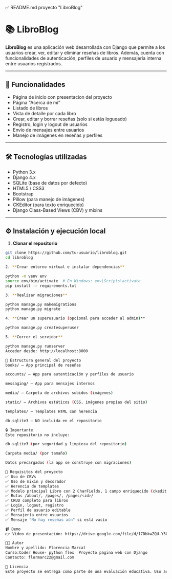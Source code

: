 ✅ README.md proyecto "LibroBlog"

# 📚 LibroBlog

**LibroBlog** es una aplicación web desarrollada con Django que permite a los usuarios crear, ver, editar y eliminar reseñas de libros. Además, cuenta con funcionalidades de autenticación, perfiles de usuario y mensajería interna entre usuarios registrados.

---

## 🚀 Funcionalidades

- Página de inicio con presentacion del proyecto
- Página "Acerca de mí"
- Listado de libros
- Vista de detalle por cada libro
- Crear, editar y borrar reseñas (solo si estás logueado)
- Registro, login y logout de usuarios
- Envío de mensajes entre usuarios
- Manejo de imágenes en reseñas y perfiles

---

## 🛠 Tecnologías utilizadas

- Python 3.x
- Django 4.x
- SQLite (base de datos por defecto)
- HTML5 / CSS3
- Bootstrap
- Pillow (para manejo de imágenes)
- CKEditor (para texto enriquecido)
- Django Class-Based Views (CBV) y mixins

---

## ⚙️ Instalación y ejecución local

1. **Clonar el repositorio**
```bash
git clone https://github.com/tu-usuario/libroblog.git
cd libroblog

2. **Crear entorno virtual e instalar dependencias**

python -m venv env
source env/bin/activate  # En Windows: env\Scripts\activate
pip install -r requirements.txt

3. **Realizar migraciones**

python manage.py makemigrations
python manage.py migrate

4. **Crear un superusuario (opcional para acceder al admin)**

python manage.py createsuperuser

5. **Correr el servidor**

python manage.py runserver
Acceder desde: http://localhost:8000

📁 Estructura general del proyecto
books/ – App principal de reseñas

accounts/ – App para autenticación y perfiles de usuario

messaging/ – App para mensajes internos

media/ – Carpeta de archivos subidos (imágenes)

static/ – Archivos estáticos (CSS, imágenes propias del sitio)

templates/ – Templates HTML con herencia

db.sqlite3 – NO incluida en el repositorio

🔒 Importante
Este repositorio no incluye:

db.sqlite3 (por seguridad y limpieza del repositorio)

Carpeta media/ (por tamaño)

Datos precargados (la app se construye con migraciones)

🧾 Requisitos del proyecto
✅ Uso de CBVs
✅ Uso de mixin y decorador
✅ Herencia de templates
✅ Modelo principal Libro con 2 CharFields, 1 campo enriquecido (ckeditor), 1 imagen, 1 fecha
✅ Rutas /about/, /pages/, /pages/<id>/
✅ CRUD completo para libros
✅ Login, logout, registro
✅ Perfil de usuario editable
✅ Mensajería entre usuarios
✅ Mensaje "No hay reseñas aún" si está vacío

📹 Demo
👉 Video de presentación: https://drive.google.com/file/d/17DbkwZQU-Y5QojjllHvXLRTtbM4Ggbyo/view?usp=sharing

🧑‍💻 Autor
Nombre y apellido: Florencia Marcat
Curso:Coder House- python flex  Proyecto pagina web con Django
Contacto: flormarc22@gmail.com

📝 Licencia
Este proyecto se entrega como parte de una evaluación educativa. Uso académico solamente.
